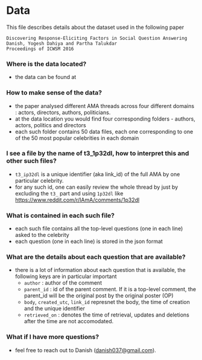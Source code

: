 Data
====


This file describes details about the dataset used in the following paper
	
	Discovering Response-Eliciting Factors in Social Question Answering
	Danish, Yogesh Dahiya and Partha Talukdar
	Proceedings of ICWSM 2016


### Where is the data located?
- the data can be found at 

### How to make sense of the data?
- the paper analysed different AMA threads across four different domains : actors, directors, authors, politicians.
- at the data location you would find four corresponding folders - authors, actors, politics and directors
- each such folder contains 50 data files, each one corresponding to one of the 50 most popular celebrities in each domain


### I see a file by the name of t3_1p32dl, how to interpret this and other such files?
- ```t3_ip32dl``` is a unique identifier (aka link_id) of the full AMA by one particular celebrity. 
- for any such id, one can easily review the whole thread by just by excluding the ```t3_``` part and using ```1p32dl``` like https://www.reddit.com/r/IAmA/comments/1p32dl


### What is contained in each such file?
- each such file contains all the top-level questions (one in each line) asked to the celebrity
- each question (one in each line) is stored in the json format


### What are the details about each question that are available?
- there is a lot of information about each question that is available, the following keys are in particular important
	- ```author``` : author of the comment
	- ```parent_id``` : id of the parent comment. If it is a top-level comment, the parent_id will be the original post by the original poster (OP)
	- ```body```, ```created_utc```, ```link_id``` represnet the body, the time of creation and the unique identifier
	- ```retrieved_on``` : denotes the time of retrieval, updates and deletions after the time are not accomodated. 


### What if I have more questions?
- feel free to reach out to Danish (danish037@gmail.com).
